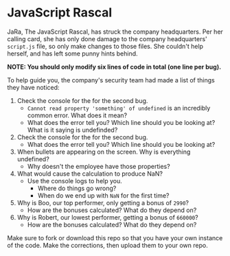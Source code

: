 # JavaScript Rascal

JaRa, The JavaScript Rascal, has struck the company headquarters. Per her calling card, she has only done damage to the company headquarters' `script.js` file, so only make changes to those files. She couldn't help herself, and has left some punny hints behind.

**NOTE: You should only modify six lines of code in total (one line per bug).**

To help guide you, the company's security team had made a list of things they have noticed:

1. Check the console for the for the second bug.
    - `Cannot read property 'something' of undefined` is an incredibly common error. What does it mean?
    - What does the error tell you? Which line should you be looking at? What is it saying is undefinded?
2. Check the console for the for the second bug.
    - What does the error tell you? Which line should you be looking at?
3. When bullets are appearing on the screen. Why is everything undefined?
    - Why doesn't the employee have those properties?
4. What would cause the calculation to produce NaN?
    - Use the console logs to help you.
        - Where do things go wrong?
        - When do we end up with `NaN` for the first time?
5. Why is Boo, our top performer, only getting a bonus of `2990`?
    - How are the bonuses calculated? What do they depend on?
6. Why is Robert, our lowest performer, getting a bonus of `660000`?
    - How are the bonuses calculated? What do they depend on?

Make sure to fork or download this repo so that you have your own instance of the code. Make the corrections, then upload them to your own repo.
